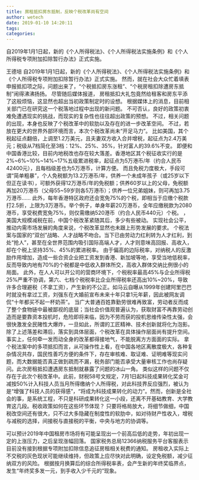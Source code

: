 ```yaml
---
title: 房租抵扣房东抵制，反映个税改革尚有空间
author: wetech
date: 2019-01-10 14:20:11
tags: 
categories: 
---
```

自2019年1月1日起，新的《个人所得税法》、《个人所得税法实施条例》和《个人所得税专项附加扣除暂行办法》正式实施。
<!-- more -->
王德培 
自2019年1月1日起，新的《个人所得税法》、《个人所得税法实施条例》和《个人所得税专项附加扣除暂行办法》正式实施。
然而，就在社会大众忙着填表申报抵扣项之际，问题出来了，“个税抵扣房东涨租”、“个税房租扣除遭房东抵制”闹得沸沸扬扬。
尽管随后媒体报道，
房租抵扣大礼包竟然给租客和房东平添了这般烦恼，这显然也超出当初政策制定时的设想。
根据媒体上的消息，目前相关部门已在研究这一个税落地过程中出现的新问题。
不可否认，良好的政策初衷难免遭遇现实的挑战，而现实的复杂性也往往超出政策的预想。
不过，相关问题的出现，本身也反映了个税改革中的软肋以及存在的进一步改革空间。
不过，若放在更大的世界外部环境而言，本次个税改革尚未“开足马力”。
比如美国，其个税起征点翻倍，上调至1.2万美元，且夫妻双方收入合并增税，起征点为2.4万美元；税级从7档简化至3档：12%、25%、35%，针对富人的39.6%不变。
即便和中国香港比较，目前内地税改也存在较大落差。香港地区其个税征收实行的是2%~6%~10%~14%~17%五级累进税率，起征点为5万港币/年（约合人民币42400元），且每档级差也为5万港币，计算方便。
而且免税力度极大，手段可谓“简单粗暴”，个人免税额为13.2万港币/年，供养一个未成年孩子（或25岁以下但正在读书），可额外获得12万港币/年的免税额；供养60岁以上的父母，免税额再加20万港币（父母55~59岁则各5万港币）；供养一位兄弟姐妹，则可再加3.75万港币……
此外，每年香港特区政府还会宽免75%的个税，即相当于应缴个税款打2.5折，上限为3万港币。举个例子，单身年薪20万港币，全年应缴税款为2080港币，享受税费宽免75%，则仅需缴纳520港币（约合人民币440元）个税。
，美国大规模减税在前，中国个税改革紧随其后，多少有些被动。
实现社会公平，推动内需市场发展的角度来说，个税改革显然也未跟上形势发展的要求。
个税法案与国家的“双创”战略、人才战略不吻合。当下已由劳动力红利转为人才红利，到处“抢人”，甚至在全世界范围内吸引国际高端人才，人才则意味高回报、高收入，却在个税上坚持35%、45%的累进税率。
由于偏高的边际税率，对纳税人的反激励作用增加，造成一些合资企业把工资发到香港、新加坡等地，享受当地低税率，反而导致内地有70%的个税都是中低收入群体所交，高收入群体交纳比例很小的局面。
此外，在人人可以开公司的营商环境下，个税税率最高45%与企业所得税25%严重不协调，第六、七档个税税率比企业所得税率还高出10%~20%，导致许多合理避税（不拿工资），产生新的不公正。如马云自曝从1999年创建阿里巴巴时就没有拿过工资，刘强东在大婚前宣布未来十年只拿1元年薪，因此被网友调侃“十年都买不起一杯奶茶”。
当广大普通百姓靠勤劳很难再致富，劳动者反而成了整个食物链中最被鄙视的底层；当社会价值观普遍认为，获取财富不再靠劳动创造而是要靠资本投机时，危险即将来临，因为不劳而获的投机思维传染性太强，会很快激发全民赌性大爆炸，一旦如此，所谓的工匠精神、技术创新就将化为泡影。
除了上述落差和滞后，落实到具体层面，个税改革在具体操作层面尚有提升空间。
事实上，任何牵一发而动全身的改革都得接地气，不能脱离方方面面的实际。
拿个税法案中的多项抵扣而言，从可操作性上看，在中国各地区离散度极大，各种复杂情况共存，国民性善巧方便的条件下，存在审核难、取证难、证明难等现实问题，而大数据能否真正做到疏而不漏，税务部门能否承受大量审核工作也尚存疑问。此次房租抵扣遭遇房东抵制就暴露了问题的冰山一角。
类似这样的问题不仅存在于此次个税改革中。此前，财税58号文规定，7月1日起科技成果转化奖金可减按50%计入科技人员当月所得缴纳个人所得税，对此科技界反应强烈，被认为是“增强了科技人员的获得感”，“将成为科技成果转化的动力”。然而，创新是全社会的事，是系统工程，不只是科研成果转化这一小段，还离不开基础教育、大学教育这几段。税收政策如何在这些环节体现？
只要将格局放大，将细节做细，中国税改空间还有很大，只不过大多隐藏在制度性的软肋中，如对待财产性收入，增税与减税的选择，间接税与直接税的平衡，中央与地方的协调等。
 
 
可以预计2019年中国租房市场将有可能呈现出一个前高后低的走势，年初出现一定的上涨压力，之后呈现涨幅回落。
国家税务总局12366纳税服务平台客服表示目前没有接到根据专项附加扣除信息追征房租相关税费的通知。
房租收入实际上不交税的灰色现状可能继续维持，但政策上应尽快对此明确，设定免税额，减少征纳双方的风险。
根据按月换算后的综合所得税率表，会产生新的年终奖临界点，发生“年终奖多发一元，到手收入少千元的”现象。
